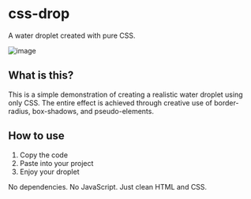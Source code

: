 # css-drop

A water droplet created with pure CSS.

![image](https://github.com/user-attachments/assets/46b9feb4-2eec-44d8-9645-aa77b66652b6)

## What is this?

This is a simple demonstration of creating a realistic water droplet using only CSS. The entire effect is achieved through creative use of border-radius, box-shadows, and pseudo-elements.

## How to use

1. Copy the code
2. Paste into your project
3. Enjoy your droplet

No dependencies. No JavaScript. Just clean HTML and CSS.
